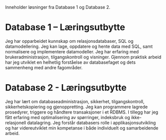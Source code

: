 Inneholder løsninger fra Database 1 og Database 2.

# Database 1 – Læringsutbytte
Jeg har opparbeidet kunnskap om relasjonsdatabaser, SQL og datamodellering. 
Jeg kan lage, oppdatere og hente data med SQL, samt normalisere og implementere datamodeller. 
Jeg har erfaring med brukeradministrasjon, tilgangskontroll og visninger. 
Gjennom praktisk arbeid har jeg utviklet en helhetlig forståelse av databasefaget og dets sammenheng med andre fagområder.


# Database 2 - Læringsutbytte
Jeg har lært om databaseadministrasjon, sikkerhet, tilgangskontroll, sikkerhetskopiering og gjenoppretting. 
Jeg kan programmere lagrede prosedyrer, triggere og håndtere transaksjoner i et RDBMS. 
I tillegg har jeg fått erfaring med optimalisering av spørringer, indeksbruk og ikke-relasjonell datalagring. 
Jeg forstår databasers rolle i applikasjonsutvikling og har videreutviklet min kompetanse i både individuelt og samarbeidende arbeid.
